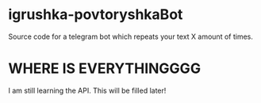# igrushka-povtoryshkaBot
Source code for a telegram bot which repeats your text X amount of times.
# WHERE IS EVERYTHINGGGG
I am still learning the API. This will be filled later!

